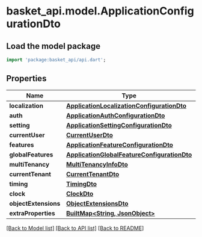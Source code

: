 # basket_api.model.ApplicationConfigurationDto

## Load the model package
```dart
import 'package:basket_api/api.dart';
```

## Properties
Name | Type | Description | Notes
------------ | ------------- | ------------- | -------------
**localization** | [**ApplicationLocalizationConfigurationDto**](ApplicationLocalizationConfigurationDto.md) |  | [optional] 
**auth** | [**ApplicationAuthConfigurationDto**](ApplicationAuthConfigurationDto.md) |  | [optional] 
**setting** | [**ApplicationSettingConfigurationDto**](ApplicationSettingConfigurationDto.md) |  | [optional] 
**currentUser** | [**CurrentUserDto**](CurrentUserDto.md) |  | [optional] 
**features** | [**ApplicationFeatureConfigurationDto**](ApplicationFeatureConfigurationDto.md) |  | [optional] 
**globalFeatures** | [**ApplicationGlobalFeatureConfigurationDto**](ApplicationGlobalFeatureConfigurationDto.md) |  | [optional] 
**multiTenancy** | [**MultiTenancyInfoDto**](MultiTenancyInfoDto.md) |  | [optional] 
**currentTenant** | [**CurrentTenantDto**](CurrentTenantDto.md) |  | [optional] 
**timing** | [**TimingDto**](TimingDto.md) |  | [optional] 
**clock** | [**ClockDto**](ClockDto.md) |  | [optional] 
**objectExtensions** | [**ObjectExtensionsDto**](ObjectExtensionsDto.md) |  | [optional] 
**extraProperties** | [**BuiltMap&lt;String, JsonObject&gt;**](JsonObject.md) |  | [optional] 

[[Back to Model list]](../README.md#documentation-for-models) [[Back to API list]](../README.md#documentation-for-api-endpoints) [[Back to README]](../README.md)


